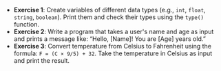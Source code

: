 - **Exercise 1**: Create variables of different data types (e.g., `int`, `float`, `string`, `boolean`). Print them and check their types using the `type()` function.
- **Exercise 2**: Write a program that takes a user's name and age as input and prints a message like: “Hello, [Name]! You are [Age] years old.”
- **Exercise 3**: Convert temperature from Celsius to Fahrenheit using the formula: `F = (C × 9/5) + 32`. Take the temperature in Celsius as input and print the result.
